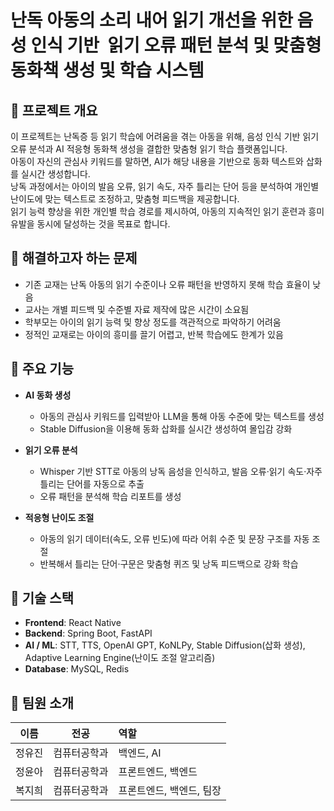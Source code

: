 # 난독 아동의 소리 내어 읽기 개선을 위한 음성 인식 기반  읽기 오류 패턴 분석 및 맞춤형 동화책 생성 및 학습 시스템


## 📌 프로젝트 개요  
이 프로젝트는 난독증 등 읽기 학습에 어려움을 겪는 아동을 위해, 음성 인식 기반 읽기 오류 분석과 AI 적응형 동화책 생성을 결합한 맞춤형 읽기 학습 플랫폼입니다. </br>
아동이 자신의 관심사 키워드를 말하면, AI가 해당 내용을 기반으로 동화 텍스트와 삽화를 실시간 생성합니다. </br>
낭독 과정에서는 아이의 발음 오류, 읽기 속도, 자주 틀리는 단어 등을 분석하여 개인별 난이도에 맞는 텍스트로 조정하고, 맞춤형 피드백을 제공합니다. </br>
읽기 능력 향상을 위한 개인별 학습 경로를 제시하여, 아동의 지속적인 읽기 훈련과 흥미 유발을 동시에 달성하는 것을 목표로 합니다. </br>


## 📌 해결하고자 하는 문제  
- 기존 교재는 난독 아동의 읽기 수준이나 오류 패턴을 반영하지 못해 학습 효율이 낮음  
- 교사는 개별 피드백 및 수준별 자료 제작에 많은 시간이 소요됨  
- 학부모는 아이의 읽기 능력 및 향상 정도를 객관적으로 파악하기 어려움  
- 정적인 교재로는 아이의 흥미를 끌기 어렵고, 반복 학습에도 한계가 있음  


## 📌 주요 기능  
- **AI 동화 생성**  
  - 아동의 관심사 키워드를 입력받아 LLM을 통해 아동 수준에 맞는 텍스트를 생성  
  - Stable Diffusion을 이용해 동화 삽화를 실시간 생성하여 몰입감 강화
 
- **읽기 오류 분석**  
  - Whisper 기반 STT로 아동의 낭독 음성을 인식하고, 발음 오류·읽기 속도·자주 틀리는 단어를 자동으로 추출  
  - 오류 패턴을 분석해 학습 리포트를 생성  

- **적응형 난이도 조절**  
  - 아동의 읽기 데이터(속도, 오류 빈도)에 따라 어휘 수준 및 문장 구조를 자동 조절  
  - 반복해서 틀리는 단어·구문은 맞춤형 퀴즈 및 낭독 피드백으로 강화 학습  


## 📌 기술 스택  
- **Frontend**: React Native  
- **Backend**: Spring Boot, FastAPI  
- **AI / ML**: STT, TTS, OpenAI GPT, KoNLPy, Stable Diffusion(삽화 생성), Adaptive Learning Engine(난이도 조절 알고리즘)  
- **Database**: MySQL, Redis


## 📌 팀원 소개
| 이름 | 전공 | 역할 |
|:---:|:---:|:---| 
| 정유진 | 컴퓨터공학과 | 백엔드, AI | 
| 정윤아 | 컴퓨터공학과 | 프론트엔드, 백엔드 | 
| 복지희 | 컴퓨터공학과 | 프론트엔드, 백엔드, 팀장 |
